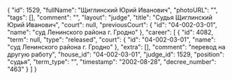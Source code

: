 {
    "id": 1529,
    "fullName": "Щиглинский Юрий Иванович",
    "photoURL": "",
    "tags": [],
    "comment": "",
    "layout": "judge",
    "title": "Судья Щиглинский Юрий Иванович",
    "court": null,
    "previousCourt": {
        "id": "04-002-03-01",
        "name": "суд Ленинского района г. Гродно"
    },
    "career": [
        {
            "id": 4082,
            "term": null,
            "type": "released",
            "court": {
                "id": "04-002-03-01",
                "name": "суд Ленинского района г. Гродно"
            },
            "extra": [],
            "comment": "перевод на другую работу",
            "house_id": "04-002-03-01",
            "judge_id": 1529,
            "position": "судья",
            "term_type": "",
            "timestamp": "2002-08-28",
            "decree_number": "463"
        }
    ]
}